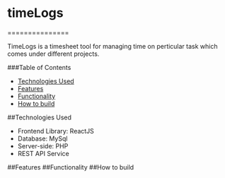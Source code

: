 # timeLogs 
===============

TimeLogs is a timesheet tool for managing time on perticular task which comes under different projects.

###Table of Contents  
* [Technologies Used][]
* [Features][]
* [Functionality][]
* [How to build][]

##Technologies Used

* Frontend Library: ReactJS
* Database: MySql
* Server-side: PHP
* REST API Service

##<a name="Features"></a>Features
##<a name="Functionality"></a>Functionality
##<a name="Build"></a>How to build

[Technologies Used]: #Technology
[Features]: #Features
[Functionality]: #Functionality
[How to build]: #Build

